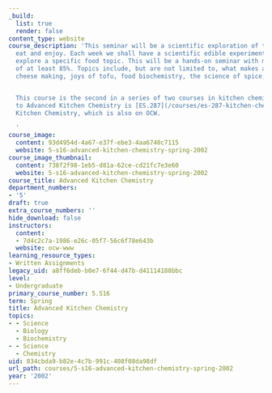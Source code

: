 ```yaml
---
_build:
  list: true
  render: false
content_type: website
course_description: 'This seminar will be a scientific exploration of the food we
  eat and enjoy. Each week we shall have a scientific edible experiment that will
  explore a specific food topic. This will be a hands-on seminar with mandatory attendance
  of at least 85%. Topics include, but are not limited to, what makes a good experiment,
  cheese making, joys of tofu, food biochemistry, the science of spice, what is taste?


  This course is the second in a series of two courses in kitchen chemistry. The prerequisite
  to Advanced Kitchen Chemistry is [ES.287](/courses/es-287-kitchen-chemistry-spring-2009/)
  Kitchen Chemistry, which is also on OCW.

  '
course_image:
  content: 93d4954d-4a67-e37f-ebe3-4aa6740c7115
  website: 5-s16-advanced-kitchen-chemistry-spring-2002
course_image_thumbnail:
  content: 738f2f98-1eb5-d81a-62ce-cd21fc7e3e60
  website: 5-s16-advanced-kitchen-chemistry-spring-2002
course_title: Advanced Kitchen Chemistry
department_numbers:
- '5'
draft: true
extra_course_numbers: ''
hide_download: false
instructors:
  content:
  - 7d4c2c7a-1986-e26c-05f7-56c6f78e643b
  website: ocw-www
learning_resource_types:
- Written Assignments
legacy_uid: a8ff6deb-b0e7-6f44-d47b-d41114188bbc
level:
- Undergraduate
primary_course_number: 5.S16
term: Spring
title: Advanced Kitchen Chemistry
topics:
- - Science
  - Biology
  - Biochemistry
- - Science
  - Chemistry
uid: 834cbda9-b82e-4c7b-991c-408f08da98df
url_path: courses/5-s16-advanced-kitchen-chemistry-spring-2002
year: '2002'
---
```

